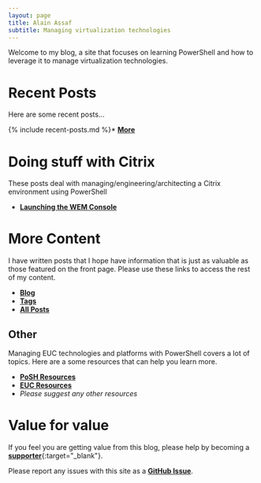 ```yaml
---
layout: page
title: Alain Assaf
subtitle: Managing virtualization technologies
---
```


Welcome to my blog, a site that focuses on learning PowerShell and how to leverage it to manage virtualization technologies. 

# Recent Posts
Here are some recent posts...

{% include recent-posts.md %}* [**More**](sitemap/?utm_source=blog&utm_medium=blog&utm_content=recent)

# Doing stuff with Citrix
These posts deal with managing/engineering/architecting a Citrix environment using PowerShell

* [**Launching the WEM Console**](2021-02-04-Powershell-Launching-the-WEM-Console)

# More Content
I have written posts that I hope have information that is just as valuable as those featured on the front page. Please use these links to access the rest of my content.

* [**Blog**](blog/?utm_source=blog&utm_medium=blog&utm_content=more)
* [**Tags**](/tags/?utm_source=blog&utm_medium=blog&utm_content=more)
* [**All Posts**](sitemap/?utm_source=blog&utm_medium=blog&utm_content=more)

## Other
Managing EUC technologies and platforms with PowerShell covers a lot of topics. Here are a some resources that can help you learn more.
* [**PoSH Resources**](powershellres)
* [**EUC Resources**](eucres)
* *Please suggest any other resources*

# Value for value
If you feel you are getting value from this blog, please help by becoming a [**supporter**](https://www.paypal.com/donate?hosted_button_id=73HNLGA2SGLLU){:target="_blank"}.

Please report any issues with this site as a [**GitHub Issue**](https://github.com/alainassaf/alainassaf.github.io/issues).